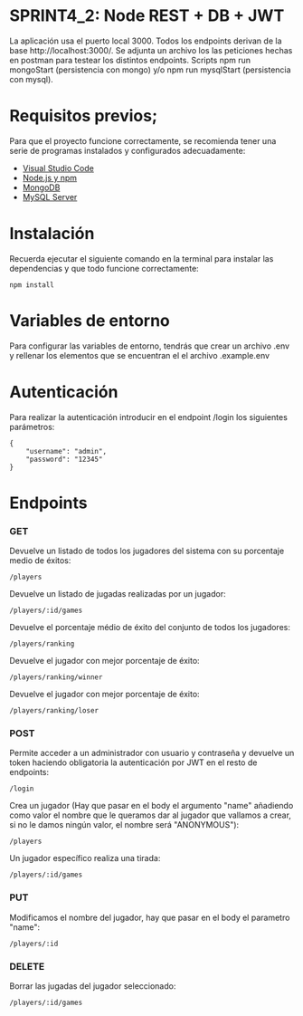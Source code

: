 # SPRINT4_2: Node REST + DB + JWT

La aplicación usa el puerto local 3000. Todos los endpoints derivan de la base http://localhost:3000/. Se adjunta un archivo los las peticiones hechas en postman para testear los distintos endpoints. Scripts npm run mongoStart (persistencia con mongo) y/o npm run mysqlStart (persistencia con mysql).

# Requisitos previos;

Para que el proyecto funcione correctamente, se recomienda tener una serie de programas instalados y configurados adecuadamente:
- [Visual Studio Code](https://code.visualstudio.com/download)
- [Node.js y npm](https://nodejs.org/es/)
- [MongoDB](https://docs.mongodb.com/manual/installation/)
- [MySQL Server](https://dev.mysql.com/downloads/)

# Instalación 

Recuerda ejecutar el siguiente comando en la terminal para instalar las dependencias y que todo funcione correctamente:
```
npm install
```

# Variables de entorno

Para configurar las variables de entorno, tendrás que crear un archivo .env y rellenar los elementos que se encuentran el el archivo .example.env


# Autenticación

Para realizar la autenticación introducir en el endpoint /login los siguientes parámetros:
```
{
    "username": "admin",
    "password": "12345"
}
```

# Endpoints
### GET

Devuelve un listado de todos los jugadores del sistema con su porcentaje medio de éxitos:
```
/players
```

Devuelve un listado de jugadas realizadas por un jugador:
```
/players/:id/games
```

Devuelve el porcentaje médio de éxito del conjunto de todos los jugadores:
```
/players/ranking
```

Devuelve el jugador con mejor porcentaje de éxito:
```
/players/ranking/winner
```

Devuelve el jugador con mejor porcentaje de éxito:
```
/players/ranking/loser
```

### POST

Permite acceder a un administrador con usuario y contraseña y devuelve un token haciendo obligatoria la autenticación por JWT en el resto de endpoints:
```
/login
```

Crea un jugador (Hay que pasar en el body el argumento "name" añadiendo como valor el nombre que le queramos dar al jugador que vallamos a crear, si no le damos ningún valor, el nombre será "ANONYMOUS"):
```
/players
```

Un jugador específico realiza una tirada:
```
/players/:id/games
```

### PUT

Modificamos el nombre del jugador, hay que pasar en el body el parametro "name":
```
/players/:id
```

### DELETE

Borrar las jugadas del jugador seleccionado:
```
/players/:id/games
```





